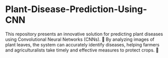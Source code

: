 # Plant-Disease-Prediction-Using-CNN
This repository presents an innovative solution for predicting plant diseases using Convolutional Neural Networks (CNNs). 🌱 By analyzing images of plant leaves, the system can accurately identify diseases, helping farmers and agriculturalists take timely and effective measures to protect crops. 🌾
